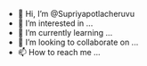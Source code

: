 - 👋 Hi, I’m @Supriyapotlacheruvu
- 👀 I’m interested in ...
- 🌱 I’m currently learning ...
- 💞️ I’m looking to collaborate on ...
- 📫 How to reach me ...

<!---
Supriyapotlacheruvu/Supriyapotlacheruvu is a ✨ special ✨ repository because its `README.md` (this file) appears on your GitHub profile.
You can click the Preview link to take a look at your changes.
--->
